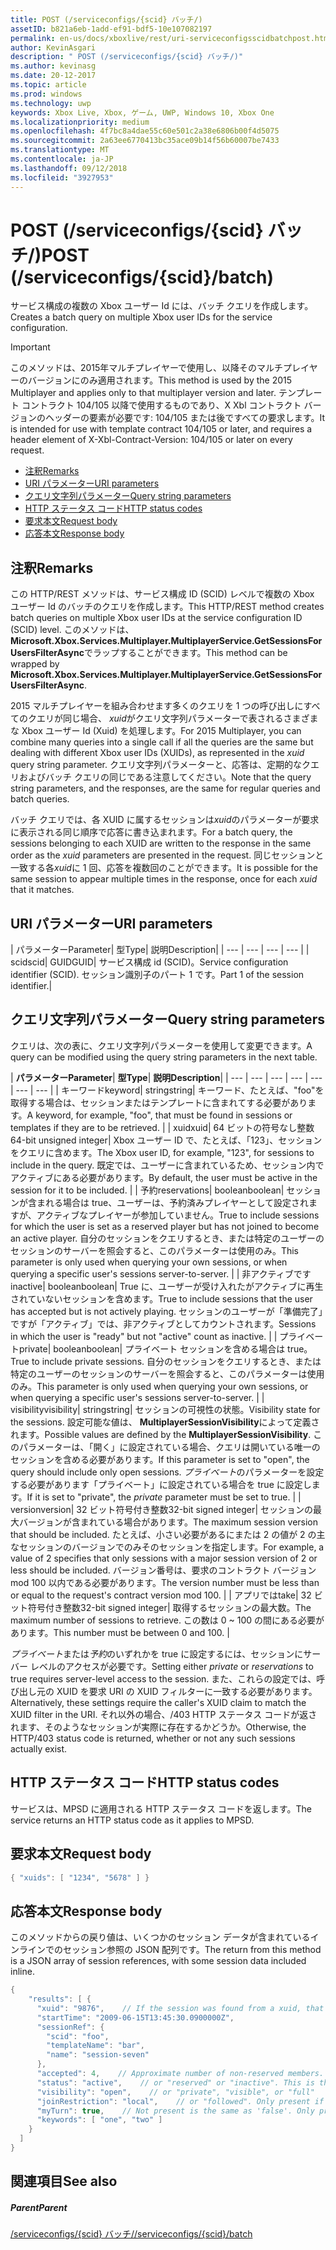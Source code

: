 ```yaml
---
title: POST (/serviceconfigs/{scid} バッチ/)
assetID: b821a6eb-1add-ef91-bdf5-10e107082197
permalink: en-us/docs/xboxlive/rest/uri-serviceconfigsscidbatchpost.html
author: KevinAsgari
description: " POST (/serviceconfigs/{scid} バッチ/)"
ms.author: kevinasg
ms.date: 20-12-2017
ms.topic: article
ms.prod: windows
ms.technology: uwp
keywords: Xbox Live, Xbox, ゲーム, UWP, Windows 10, Xbox One
ms.localizationpriority: medium
ms.openlocfilehash: 4f7bc8a4dae55c60e501c2a38e6806b00f4d5075
ms.sourcegitcommit: 2a63ee6770413bc35ace09b14f56b60007be7433
ms.translationtype: MT
ms.contentlocale: ja-JP
ms.lasthandoff: 09/12/2018
ms.locfileid: "3927953"
---
```

# <a name="post-serviceconfigsscidbatch"></a><span data-ttu-id="c4a7d-104">POST (/serviceconfigs/{scid} バッチ/)</span><span class="sxs-lookup"><span data-stu-id="c4a7d-104">POST (/serviceconfigs/{scid}/batch)</span></span>
<span data-ttu-id="c4a7d-105">サービス構成の複数の Xbox ユーザー Id には、バッチ クエリを作成します。</span><span class="sxs-lookup"><span data-stu-id="c4a7d-105">Creates a batch query on multiple Xbox user IDs for the service configuration.</span></span>

> [!IMPORTANT]
> <span data-ttu-id="c4a7d-106">このメソッドは、2015年マルチプレイヤーで使用し、以降そのマルチプレイヤーのバージョンにのみ適用されます。</span><span class="sxs-lookup"><span data-stu-id="c4a7d-106">This method is used by the 2015 Multiplayer and applies only to that multiplayer version and later.</span></span> <span data-ttu-id="c4a7d-107">テンプレート コントラクト 104/105 以降で使用するものであり、X Xbl コントラクト バージョンのヘッダーの要素が必要です: 104/105 または後ですべての要求します。</span><span class="sxs-lookup"><span data-stu-id="c4a7d-107">It is intended for use with template contract 104/105 or later, and requires a header element of X-Xbl-Contract-Version: 104/105 or later on every request.</span></span>

  * [<span data-ttu-id="c4a7d-108">注釈</span><span class="sxs-lookup"><span data-stu-id="c4a7d-108">Remarks</span></span>](#ID4ET)
  * [<span data-ttu-id="c4a7d-109">URI パラメーター</span><span class="sxs-lookup"><span data-stu-id="c4a7d-109">URI parameters</span></span>](#ID4ELB)
  * [<span data-ttu-id="c4a7d-110">クエリ文字列パラメーター</span><span class="sxs-lookup"><span data-stu-id="c4a7d-110">Query string parameters</span></span>](#ID4EVB)
  * [<span data-ttu-id="c4a7d-111">HTTP ステータス コード</span><span class="sxs-lookup"><span data-stu-id="c4a7d-111">HTTP status codes</span></span>](#ID4EGF)
  * [<span data-ttu-id="c4a7d-112">要求本文</span><span class="sxs-lookup"><span data-stu-id="c4a7d-112">Request body</span></span>](#ID4ENF)
  * [<span data-ttu-id="c4a7d-113">応答本文</span><span class="sxs-lookup"><span data-stu-id="c4a7d-113">Response body</span></span>](#ID4EWF)

<a id="ID4ET"></a>


## <a name="remarks"></a><span data-ttu-id="c4a7d-114">注釈</span><span class="sxs-lookup"><span data-stu-id="c4a7d-114">Remarks</span></span>

<span data-ttu-id="c4a7d-115">この HTTP/REST メソッドは、サービス構成 ID (SCID) レベルで複数の Xbox ユーザー Id のバッチのクエリを作成します。</span><span class="sxs-lookup"><span data-stu-id="c4a7d-115">This HTTP/REST method creates batch queries on multiple Xbox user IDs at the service configuration ID (SCID) level.</span></span> <span data-ttu-id="c4a7d-116">このメソッドは、 **Microsoft.Xbox.Services.Multiplayer.MultiplayerService.GetSessionsForUsersFilterAsync**でラップすることができます。</span><span class="sxs-lookup"><span data-stu-id="c4a7d-116">This method can be wrapped by **Microsoft.Xbox.Services.Multiplayer.MultiplayerService.GetSessionsForUsersFilterAsync**.</span></span>

<span data-ttu-id="c4a7d-117">2015 マルチプレイヤーを組み合わせます多くのクエリを 1 つの呼び出しにすべてのクエリが同じ場合、 *xuid*がクエリ文字列パラメーターで表されるさまざまな Xbox ユーザー Id (Xuid) を処理します。</span><span class="sxs-lookup"><span data-stu-id="c4a7d-117">For 2015 Multiplayer, you can combine many queries into a single call if all the queries are the same but dealing with different Xbox user IDs (XUIDs), as represented in the *xuid* query string parameter.</span></span> <span data-ttu-id="c4a7d-118">クエリ文字列パラメーターと、応答は、定期的なクエリおよびバッチ クエリの同じである注意してください。</span><span class="sxs-lookup"><span data-stu-id="c4a7d-118">Note that the query string parameters, and the responses, are the same for regular queries and batch queries.</span></span>

<span data-ttu-id="c4a7d-119">バッチ クエリでは、各 XUID に属するセッションは*xuid*のパラメーターが要求に表示される同じ順序で応答に書き込まれます。</span><span class="sxs-lookup"><span data-stu-id="c4a7d-119">For a batch query, the sessions belonging to each XUID are written to the response in the same order as the *xuid* parameters are presented in the request.</span></span> <span data-ttu-id="c4a7d-120">同じセッションと一致する各*xuid*に 1 回、応答を複数回のことができます。</span><span class="sxs-lookup"><span data-stu-id="c4a7d-120">It is possible for the same session to appear multiple times in the response, once for each *xuid* that it matches.</span></span>

<a id="ID4ELB"></a>


## <a name="uri-parameters"></a><span data-ttu-id="c4a7d-121">URI パラメーター</span><span class="sxs-lookup"><span data-stu-id="c4a7d-121">URI parameters</span></span>

| <span data-ttu-id="c4a7d-122">パラメーター</span><span class="sxs-lookup"><span data-stu-id="c4a7d-122">Parameter</span></span>| <span data-ttu-id="c4a7d-123">型</span><span class="sxs-lookup"><span data-stu-id="c4a7d-123">Type</span></span>| <span data-ttu-id="c4a7d-124">説明</span><span class="sxs-lookup"><span data-stu-id="c4a7d-124">Description</span></span>|
| --- | --- | --- | --- |
| <span data-ttu-id="c4a7d-125">scid</span><span class="sxs-lookup"><span data-stu-id="c4a7d-125">scid</span></span>| <span data-ttu-id="c4a7d-126">GUID</span><span class="sxs-lookup"><span data-stu-id="c4a7d-126">GUID</span></span>| <span data-ttu-id="c4a7d-127">サービス構成 id (SCID)。</span><span class="sxs-lookup"><span data-stu-id="c4a7d-127">Service configuration identifier (SCID).</span></span> <span data-ttu-id="c4a7d-128">セッション識別子のパート 1 です。</span><span class="sxs-lookup"><span data-stu-id="c4a7d-128">Part 1 of the session identifier.</span></span>|

<a id="ID4EVB"></a>


## <a name="query-string-parameters"></a><span data-ttu-id="c4a7d-129">クエリ文字列パラメーター</span><span class="sxs-lookup"><span data-stu-id="c4a7d-129">Query string parameters</span></span>

<span data-ttu-id="c4a7d-130">クエリは、次の表に、クエリ文字列パラメーターを使用して変更できます。</span><span class="sxs-lookup"><span data-stu-id="c4a7d-130">A query can be modified using the query string parameters in the next table.</span></span>

| <b><span data-ttu-id="c4a7d-131">パラメーター</span><span class="sxs-lookup"><span data-stu-id="c4a7d-131">Parameter</span></span></b>| <b><span data-ttu-id="c4a7d-132">型</span><span class="sxs-lookup"><span data-stu-id="c4a7d-132">Type</span></span></b>| <b><span data-ttu-id="c4a7d-133">説明</span><span class="sxs-lookup"><span data-stu-id="c4a7d-133">Description</span></span></b>|
| --- | --- | --- | --- | --- | --- | --- |
| <span data-ttu-id="c4a7d-134">キーワード</span><span class="sxs-lookup"><span data-stu-id="c4a7d-134">keyword</span></span>| <span data-ttu-id="c4a7d-135">string</span><span class="sxs-lookup"><span data-stu-id="c4a7d-135">string</span></span>| <span data-ttu-id="c4a7d-136">キーワード、たとえば、"foo"を取得する場合は、セッションまたはテンプレートに含まれてする必要があります。</span><span class="sxs-lookup"><span data-stu-id="c4a7d-136">A keyword, for example, "foo", that must be found in sessions or templates if they are to be retrieved.</span></span> |
| <span data-ttu-id="c4a7d-137">xuid</span><span class="sxs-lookup"><span data-stu-id="c4a7d-137">xuid</span></span>| <span data-ttu-id="c4a7d-138">64 ビットの符号なし整数</span><span class="sxs-lookup"><span data-stu-id="c4a7d-138">64-bit unsigned integer</span></span>| <span data-ttu-id="c4a7d-139">Xbox ユーザー ID で、たとえば、「123」、セッションをクエリに含めます。</span><span class="sxs-lookup"><span data-stu-id="c4a7d-139">The Xbox user ID, for example, "123", for sessions to include in the query.</span></span> <span data-ttu-id="c4a7d-140">既定では、ユーザーに含まれているため、セッション内でアクティブにある必要があります。</span><span class="sxs-lookup"><span data-stu-id="c4a7d-140">By default, the user must be active in the session for it to be included.</span></span> |
| <span data-ttu-id="c4a7d-141">予約</span><span class="sxs-lookup"><span data-stu-id="c4a7d-141">reservations</span></span>| <span data-ttu-id="c4a7d-142">boolean</span><span class="sxs-lookup"><span data-stu-id="c4a7d-142">boolean</span></span>| <span data-ttu-id="c4a7d-143">セッションが含まれる場合は true、ユーザーは、予約済みプレイヤーとして設定されますが、アクティブなプレイヤーが参加していません。</span><span class="sxs-lookup"><span data-stu-id="c4a7d-143">True to include sessions for which the user is set as a reserved player but has not joined to become an active player.</span></span> <span data-ttu-id="c4a7d-144">自分のセッションをクエリするとき、または特定のユーザーのセッションのサーバーを照会すると、このパラメーターは使用のみ。</span><span class="sxs-lookup"><span data-stu-id="c4a7d-144">This parameter is only used when querying your own sessions, or when querying a specific user's sessions server-to-server.</span></span> |
| <span data-ttu-id="c4a7d-145">非アクティブです</span><span class="sxs-lookup"><span data-stu-id="c4a7d-145">inactive</span></span>| <span data-ttu-id="c4a7d-146">boolean</span><span class="sxs-lookup"><span data-stu-id="c4a7d-146">boolean</span></span>| <span data-ttu-id="c4a7d-147">True に、ユーザーが受け入れたがアクティブに再生されていないセッションを含めます。</span><span class="sxs-lookup"><span data-stu-id="c4a7d-147">True to include sessions that the user has accepted but is not actively playing.</span></span> <span data-ttu-id="c4a7d-148">セッションのユーザーが「準備完了」ですが「アクティブ」では、非アクティブとしてカウントされます。</span><span class="sxs-lookup"><span data-stu-id="c4a7d-148">Sessions in which the user is "ready" but not "active" count as inactive.</span></span> |
| <span data-ttu-id="c4a7d-149">プライベート</span><span class="sxs-lookup"><span data-stu-id="c4a7d-149">private</span></span>| <span data-ttu-id="c4a7d-150">boolean</span><span class="sxs-lookup"><span data-stu-id="c4a7d-150">boolean</span></span>| <span data-ttu-id="c4a7d-151">プライベート セッションを含める場合は true。</span><span class="sxs-lookup"><span data-stu-id="c4a7d-151">True to include private sessions.</span></span> <span data-ttu-id="c4a7d-152">自分のセッションをクエリするとき、または特定のユーザーのセッションのサーバーを照会すると、このパラメーターは使用のみ。</span><span class="sxs-lookup"><span data-stu-id="c4a7d-152">This parameter is only used when querying your own sessions, or when querying a specific user's sessions server-to-server.</span></span> |
| <span data-ttu-id="c4a7d-153">visibility</span><span class="sxs-lookup"><span data-stu-id="c4a7d-153">visibility</span></span>| <span data-ttu-id="c4a7d-154">string</span><span class="sxs-lookup"><span data-stu-id="c4a7d-154">string</span></span>| <span data-ttu-id="c4a7d-155">セッションの可視性の状態。</span><span class="sxs-lookup"><span data-stu-id="c4a7d-155">Visibility state for the sessions.</span></span> <span data-ttu-id="c4a7d-156">設定可能な値は、 <b>MultiplayerSessionVisibility</b>によって定義されます。</span><span class="sxs-lookup"><span data-stu-id="c4a7d-156">Possible values are defined by the <b>MultiplayerSessionVisibility</b>.</span></span> <span data-ttu-id="c4a7d-157">このパラメーターは、「開く」に設定されている場合、クエリは開いている唯一のセッションを含める必要があります。</span><span class="sxs-lookup"><span data-stu-id="c4a7d-157">If this parameter is set to "open", the query should include only open sessions.</span></span> <span data-ttu-id="c4a7d-158"><i>プライベート</i>のパラメーターを設定する必要があります「プライベート」に設定されている場合を true に設定します。</span><span class="sxs-lookup"><span data-stu-id="c4a7d-158">If it is set to "private", the <i>private</i> parameter must be set to true.</span></span> |
| <span data-ttu-id="c4a7d-159">version</span><span class="sxs-lookup"><span data-stu-id="c4a7d-159">version</span></span>| <span data-ttu-id="c4a7d-160">32 ビット符号付き整数</span><span class="sxs-lookup"><span data-stu-id="c4a7d-160">32-bit signed integer</span></span>| <span data-ttu-id="c4a7d-161">セッションの最大バージョンが含まれている場合があります。</span><span class="sxs-lookup"><span data-stu-id="c4a7d-161">The maximum session version that should be included.</span></span> <span data-ttu-id="c4a7d-162">たとえば、小さい必要があるにまたは 2 の値が 2 の主なセッションのバージョンでのみそのセッションを指定します。</span><span class="sxs-lookup"><span data-stu-id="c4a7d-162">For example, a value of 2 specifies that only sessions with a major session version of 2 or less should be included.</span></span> <span data-ttu-id="c4a7d-163">バージョン番号は、要求のコントラクト バージョン mod 100 以内である必要があります。</span><span class="sxs-lookup"><span data-stu-id="c4a7d-163">The version number must be less than or equal to the request's contract version mod 100.</span></span> |
| <span data-ttu-id="c4a7d-164">アプリでは</span><span class="sxs-lookup"><span data-stu-id="c4a7d-164">take</span></span>| <span data-ttu-id="c4a7d-165">32 ビット符号付き整数</span><span class="sxs-lookup"><span data-stu-id="c4a7d-165">32-bit signed integer</span></span>| <span data-ttu-id="c4a7d-166">取得するセッションの最大数。</span><span class="sxs-lookup"><span data-stu-id="c4a7d-166">The maximum number of sessions to retrieve.</span></span> <span data-ttu-id="c4a7d-167">この数は 0 ~ 100 の間にある必要があります。</span><span class="sxs-lookup"><span data-stu-id="c4a7d-167">This number must be between 0 and 100.</span></span> |


<span data-ttu-id="c4a7d-168">*プライベート*または*予約*のいずれかを true に設定するには、セッションにサーバー レベルのアクセスが必要です。</span><span class="sxs-lookup"><span data-stu-id="c4a7d-168">Setting either *private* or *reservations* to true requires server-level access to the session.</span></span> <span data-ttu-id="c4a7d-169">また、これらの設定では、呼び出し元の XUID を要求 URI の XUID フィルターに一致する必要があります。</span><span class="sxs-lookup"><span data-stu-id="c4a7d-169">Alternatively, these settings require the caller's XUID claim to match the XUID filter in the URI.</span></span> <span data-ttu-id="c4a7d-170">それ以外の場合、/403 HTTP ステータス コードが返されます、そのようなセッションが実際に存在するかどうか。</span><span class="sxs-lookup"><span data-stu-id="c4a7d-170">Otherwise, the HTTP/403 status code is returned, whether or not any such sessions actually exist.</span></span>

<a id="ID4EGF"></a>


## <a name="http-status-codes"></a><span data-ttu-id="c4a7d-171">HTTP ステータス コード</span><span class="sxs-lookup"><span data-stu-id="c4a7d-171">HTTP status codes</span></span>
<span data-ttu-id="c4a7d-172">サービスは、MPSD に適用される HTTP ステータス コードを返します。</span><span class="sxs-lookup"><span data-stu-id="c4a7d-172">The service returns an HTTP status code as it applies to MPSD.</span></span>  
<a id="ID4ENF"></a>


## <a name="request-body"></a><span data-ttu-id="c4a7d-173">要求本文</span><span class="sxs-lookup"><span data-stu-id="c4a7d-173">Request body</span></span>


```cpp
{ "xuids": [ "1234", "5678" ] }

```


<a id="ID4EWF"></a>


## <a name="response-body"></a><span data-ttu-id="c4a7d-174">応答本文</span><span class="sxs-lookup"><span data-stu-id="c4a7d-174">Response body</span></span>

<span data-ttu-id="c4a7d-175">このメソッドからの戻り値は、いくつかのセッション データが含まれているインラインでのセッション参照の JSON 配列です。</span><span class="sxs-lookup"><span data-stu-id="c4a7d-175">The return from this method is a JSON array of session references, with some session data included inline.</span></span>


```cpp
{
    "results": [ {
      "xuid": "9876",    // If the session was found from a xuid, that xuid.
      "startTime": "2009-06-15T13:45:30.0900000Z",
      "sessionRef": {
        "scid": "foo",
        "templateName": "bar",
        "name": "session-seven"
      },
      "accepted": 4,    // Approximate number of non-reserved members.
      "status": "active",    // or "reserved" or "inactive". This is the state of the user in the session, not the session itself. Only present if the session was found using a xuid.
      "visibility": "open",    // or "private", "visible", or "full"
      "joinRestriction": "local",    // or "followed". Only present if 'visibility' is "open" or "full" and the session has a join restriction.
      "myTurn": true,    // Not present is the same as 'false'. Only present if the session was found using a xuid.
      "keywords": [ "one", "two" ]
    }
  ]
}

```


<a id="ID4EDG"></a>


## <a name="see-also"></a><span data-ttu-id="c4a7d-176">関連項目</span><span class="sxs-lookup"><span data-stu-id="c4a7d-176">See also</span></span>

<a id="ID4EFG"></a>


##### <a name="parent"></a><span data-ttu-id="c4a7d-177">Parent</span><span class="sxs-lookup"><span data-stu-id="c4a7d-177">Parent</span></span>

[<span data-ttu-id="c4a7d-178">/serviceconfigs/{scid} バッチ/</span><span class="sxs-lookup"><span data-stu-id="c4a7d-178">/serviceconfigs/{scid}/batch</span></span>](uri-serviceconfigsscidbatch.md)
